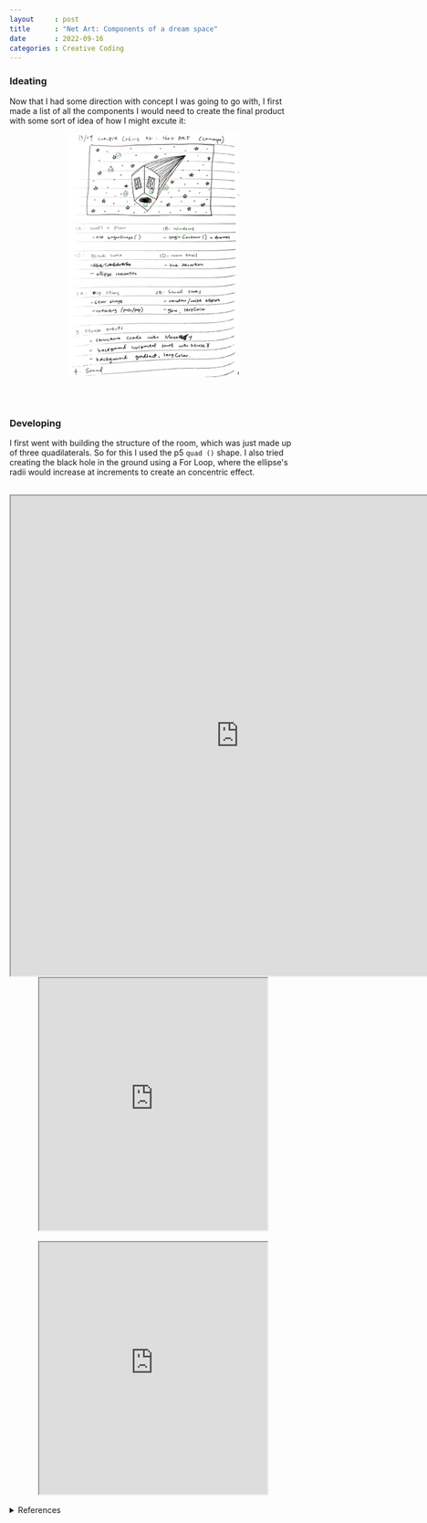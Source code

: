 ```yaml
---
layout     : post
title      : "Net Art: Components of a dream space"
date       : 2022-09-16
categories : Creative Coding
---
```


### Ideating
Now that I had some direction with concept I was going to go with, I first made a list of all the components I would need to create the final product with some sort of idea of how I might excute it:

<img src="/images/components.jpeg" style="display: block; margin: 0 auto; width:300px"/>
 
 <br> <br>

 ### Developing

 I first went with building the structure of the room, which was just made up of three quadilaterals. So for this I used the p5 `quad ()` shape. I also tried creating the black hole in the ground using a For Loop, where the ellipse's radii would increase at increments to create an concentric effect. 

 <br>

 <iframe width=800 height=842 style="display: block; margin: 0 auto" src="https://editor.p5js.org/elishafitri/full/JSuaQAnnr"></iframe>

<iframe width=400 height=442 style="display: block; margin: 0 auto" src="https://editor.p5js.org/elishafitri/full/j1TtUhdav"></iframe>

<br> 

<iframe width=400 height=442 style="display: block; margin: 0 auto" src="https://editor.p5js.org/elishafitri/full/zPbtaBfSN"></iframe>

<br>
  


<details>
  <summary>References</summary>
  
  1. dmkldlkadad

  ```
</details>

<br> <br> <br>

  [Back to home](https://elishafitri.github.io/)
  

